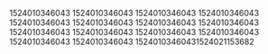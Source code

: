 1524010346043
1524010346043
1524010346043
1524010346043
1524010346043
1524010346043
1524010346043
1524010346043
1524010346043
1524010346043
1524010346043
1524010346043
1524010346043
1524010346043
15240103460431524021153682